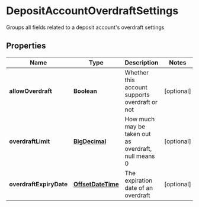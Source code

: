

# DepositAccountOverdraftSettings

Groups all fields related to a deposit account's overdraft settings
## Properties

Name | Type | Description | Notes
------------ | ------------- | ------------- | -------------
**allowOverdraft** | **Boolean** | Whether this account supports overdraft or not |  [optional]
**overdraftLimit** | [**BigDecimal**](BigDecimal.md) | How much may be taken out as overdraft, null means 0 |  [optional]
**overdraftExpiryDate** | [**OffsetDateTime**](OffsetDateTime.md) | The expiration date of an overdraft |  [optional]



